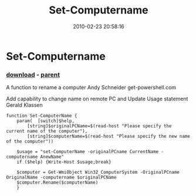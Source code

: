 ﻿---
pid:            1660
poster:         user1
title:          Set-Computername
date:           2010-02-23 20:58:16
format:         posh
parent:         541
parent:         541

---

# Set-Computername

### [download](1660.ps1) - [parent](541.md)

A function to rename a computer
Andy Schneider
get-powershell.com

Add capability to change name on remote PC and Update Usage statement
Gerald Klassen

```posh
function Set-ComputerName {
	param(	[switch]$help,
		[string]$originalPCName=$(read-host "Please specify the current name of the computer"),
		[string]$computerName=$(read-host "Please specify the new name of the computer"))
			
	$usage = "set-ComputerName -originalPCname CurrentName -computername AnewName"
	if ($help) {Write-Host $usage;break}
	
	$computer = Get-WmiObject Win32_ComputerSystem -OriginalPCname OriginalName -computername $originalPCName
	$computer.Rename($computerName)
	}
```
